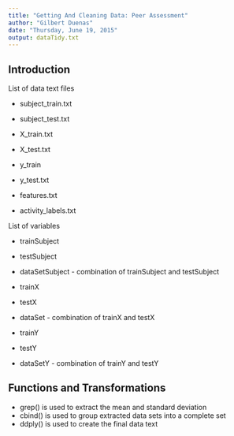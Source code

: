 ```yaml
---
title: "Getting And Cleaning Data: Peer Assessment"
author: "Gilbert Duenas"
date: "Thursday, June 19, 2015"
output: dataTidy.txt
---
```


## Introduction

List of data text files

- subject_train.txt
- subject_test.txt


- X_train.txt
- X_test.txt


- y_train
- y_test.txt


- features.txt
- activity_labels.txt



List of variables

- trainSubject
- testSubject
- dataSetSubject - combination of trainSubject and testSubject


- trainX
- testX
- dataSet - combination of trainX and testX


- trainY
- testY
- dataSetY - combination of trainY and testY


## Functions and Transformations

- grep() is used to extract the mean and standard deviation
- cbind() is used to group extracted data sets into a complete set
- ddply() is used to create the final data text